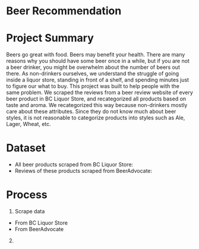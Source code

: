 # Beer Recommendation

# Project Summary
Beers go great with food. Beers may benefit your health. There are many reasons why you should have some beer once in a while, but if you are not a beer drinker, you might be overwhelm about the number of beers out there. As non-drinkers ourselves, we understand the struggle of going inside a liquor store, standing in front of a shelf, and spending minutes just to figure our what to buy. This project was built to help people with the same problem. We scraped the reviews from a beer review website of every beer product in BC Liquor Store, and recategorized all products based on taste and aroma. We recategorized this way because non-drinkers mostly care about these attributes. Since they do not know much about beer styles, it is not reasonable to categorize products into styles such as Ale, Lager, Wheat, etc. 

# Dataset
- All beer products scraped from BC Liquor Store: 
- Reviews of these products scraped from BeerAdvocate:

# Process
1. Scrape data
- From BC Liquor Store
- From BeerAdvocate
2. 
